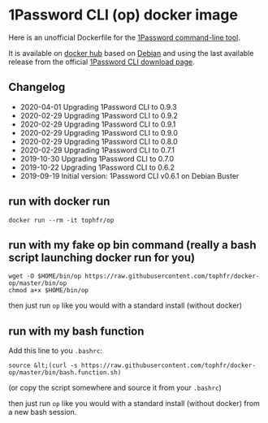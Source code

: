 # 1Password CLI (op) docker image

Here is an unofficial Dockerfile for the [1Password command-line tool][ophomepage].

It is available on [docker hub][dockerhubpage] based on [Debian][debianhubpage] and using the last available release from the official [1Password CLI download page][opdlpage].

## Changelog

- 2020-04-01 Upgrading 1Password CLI to 0.9.3
- 2020-02-29 Upgrading 1Password CLI to 0.9.2
- 2020-02-29 Upgrading 1Password CLI to 0.9.1
- 2020-02-29 Upgrading 1Password CLI to 0.9.0
- 2020-02-29 Upgrading 1Password CLI to 0.8.0
- 2020-02-29 Upgrading 1Password CLI to 0.7.1
- 2019-10-30 Upgrading 1Password CLI to 0.7.0
- 2019-10-22 Upgrading 1Password CLI to 0.6.2
- 2019-09-19 Initial version: 1Password CLI v0.6.1 on Debian Buster

## run with docker run

    docker run --rm -it tophfr/op

## run with my fake op bin command (really a bash script launching docker run for you)

    wget -O $HOME/bin/op https://raw.githubusercontent.com/tophfr/docker-op/master/bin/op
    chmod a+x $HOME/bin/op

then just run `op` like you would with a standard install (without docker)

## run with my bash function

Add this line to you `.bashrc`:

    source &lt;(curl -s https://raw.githubusercontent.com/tophfr/docker-op/master/bin/bash.function.sh)

(or copy the script somewhere and source it from your `.bashrc`)

then just run `op` like you would with a standard install (without docker) from a new bash session.

  [ophomepage]: https://support.1password.com/command-line-getting-started "1Password command-line tool"
  [opdlpage]: https://app-updates.agilebits.com/product_history/CLI "1Password CLI downloads"
  [dockerhubpage]: https://hub.docker.com/r/tophfr/op "1Password CLI (op) hub page"
  [debianhubpage]: https://hub.docker.com/_/debian "Docker Official Images hub page"

